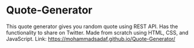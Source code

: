# Quote-Generator
This quote generator gives you random quote using REST API. Has the functionality to share on Twitter. Made from scratch using HTML, CSS, and JavaScript.
Link: https://mohammadsadaf.github.io/Quote-Generator/
